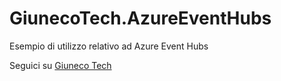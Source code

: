 # GiunecoTech.AzureEventHubs
Esempio di utilizzo relativo ad Azure Event Hubs

Seguici su [Giuneco Tech](http://www.giuneco.tech)
